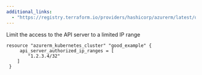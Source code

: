 ```yaml
---
additional_links: 
  - "https://registry.terraform.io/providers/hashicorp/azurerm/latest/docs/resources/kubernetes_cluster#api_server_authorized_ip_ranges"
---
```


Limit the access to the API server to a limited IP range

```hcl
resource "azurerm_kubernetes_cluster" "good_example" {
     api_server_authorized_ip_ranges = [
 		"1.2.3.4/32"
 	]
 }
```
